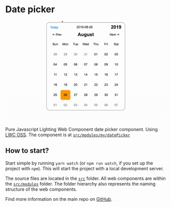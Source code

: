 # Date picker

![Date picker demo](demo.gif)

Pure Javascript Lighting Web Component date picker component. Using [LWC OSS](https://lwc.dev/).
The component is at [`src/modules/my/datePicker`](./src/modules/my/datePicker)

## How to start?

Start simple by running `yarn watch` (or `npm run watch`, if you set up the project with `npm`). This will start the project with a local development server.

The source files are located in the [`src`](./src) folder. All web components are within the [`src/modules`](./src/modules) folder. The folder hierarchy also represents the naming structure of the web components.

Find more information on the main repo on [GitHub](https://github.com/muenzpraeger/lwc-create-app).
